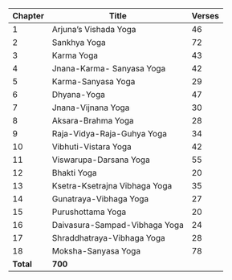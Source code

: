 <!DOCTYPE html>
<html>

<head>
  <meta charset="utf-8">
  <meta name="viewport" content="width=device-width, initial-scale=1.0">
  <title>Introduction</title>
  <link rel="stylesheet" href="https://stackedit.io/style.css" />
</head>

<body class="stackedit">
  <div class="stackedit__html">
<table>
<thead>
<tr>
<th>Chapter</th>
<th>Title</th>
<th>Verses</th>
</tr>
</thead>
<tbody>
<tr>
<td>1</td>
<td>Arjuna’s Vishada Yoga</td>
<td>46</td>
</tr>
<tr>
<td>2</td>
<td>Sankhya Yoga</td>
<td>72</td>
</tr>
<tr>
<td>3</td>
<td>Karma Yoga</td>
<td>43</td>
</tr>
<tr>
<td>4</td>
<td>Jnana-Karma- Sanyasa Yoga</td>
<td>42</td>
</tr>
<tr>
<td>5</td>
<td>Karma-Sanyasa Yoga</td>
<td>29</td>
</tr>
<tr>
<td>6</td>
<td>Dhyana-Yoga</td>
<td>47</td>
</tr>
<tr>
<td>7</td>
<td>Jnana-Vijnana Yoga</td>
<td>30</td>
</tr>
<tr>
<td>8</td>
<td>Aksara-Brahma Yoga</td>
<td>28</td>
</tr>
<tr>
<td>9</td>
<td>Raja-Vidya-Raja-Guhya Yoga</td>
<td>34</td>
</tr>
<tr>
<td>10</td>
<td>Vibhuti-Vistara Yoga</td>
<td>42</td>
</tr>
<tr>
<td>11</td>
<td>Viswarupa-Darsana Yoga</td>
<td>55</td>
</tr>
<tr>
<td>12</td>
<td>Bhakti Yoga</td>
<td>20</td>
</tr>
<tr>
<td>13</td>
<td>Ksetra-Ksetrajna Vibhaga Yoga</td>
<td>35</td>
</tr>
<tr>
<td>14</td>
<td>Gunatraya-Vibhaga Yoga</td>
<td>27</td>
</tr>
<tr>
<td>15</td>
<td>Purushottama Yoga</td>
<td>20</td>
</tr>
<tr>
<td>16</td>
<td>Daivasura-Sampad-Vibhaga Yoga</td>
<td>24</td>
</tr>
<tr>
<td>17</td>
<td>Shraddhatraya-Vibhaga Yoga</td>
<td>28</td>
</tr>
<tr>
<td>18</td>
<td>Moksha-Sanyasa Yoga</td>
<td>78</td>
</tr>
<tr>
<td><strong>Total</strong></td>
<td><strong>700</strong></td>
<td></td>
</tr>
</tbody>
</table></div>
</body>

</html>
